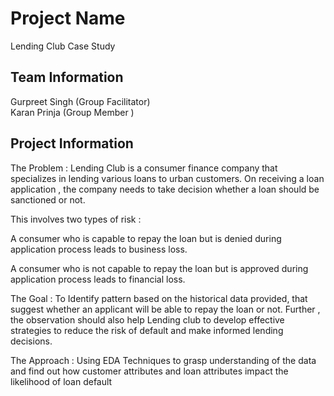 # Project Name

Lending Club Case Study

## Team Information

Gurpreet Singh (Group Facilitator)  
Karan Prinja (Group Member )

## Project Information

The Problem : Lending Club is a consumer finance company that specializes in lending various loans to urban customers. On receiving a loan application , the company needs to take decision whether a loan should be sanctioned or not.

This involves two types of risk :

A consumer who is capable to repay the loan but is denied during application process leads to business loss.

A consumer who is not capable to repay the loan but is approved during application process leads to financial loss.

The Goal : To Identify pattern based on the historical data provided, that suggest whether an applicant will be able to repay the loan or not. Further , the observation should also help Lending club to develop effective strategies to reduce the risk of default and make informed lending decisions.

The Approach : Using EDA Techniques to grasp understanding of the data and find out how customer attributes and loan attributes impact the likelihood of loan default

